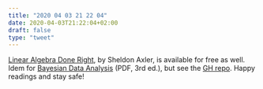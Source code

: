```yaml
---
title: "2020 04 03 21 22 04"
date: 2020-04-03T21:22:04+02:00
draft: false
type: "tweet"
---
```


[Linear Algebra Done Right](https://link.springer.com/book/10.1007/978-3-319-11080-6), by Sheldon Axler, is available for free as well. Idem for [Bayesian Data Analysis](https://users.aalto.fi/~ave/BDA3.pdf) (PDF, 3rd ed.), but see the [GH repo](https://github.com/avehtari/BDA_course_Aalto). Happy readings and stay safe!
